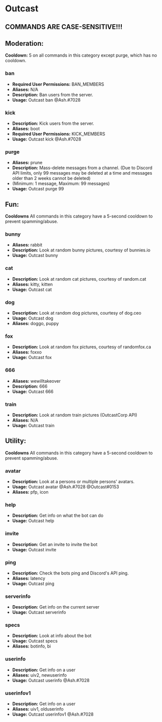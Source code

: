 # Outcast

## COMMANDS ARE CASE-SENSITIVE!!!

## Moderation:
**Cooldown:** 5 on all commands in this category except purge, which has no cooldown.


### ban
* **Required User Permissions:** BAN_MEMBERS
* **Aliases:** N/A
* **Description:** Ban users from the server.  
* **Usage:** Outcast ban @Ash.#7028

### kick
* **Description:** Kick users from the server.
* **Aliases:** boot
* **Required User Permissions:** KICK_MEMBERS
* **Usage:** Outcast kick @Ash.#7028

### purge
* **Aliases:** prune
* **Description:** Mass-delete messages from a channel. (Due to Discord API limits, only 99 messages may be deleted at a time and messages older than 2 weeks cannot be deleted) 
* (Minimum: 1 message, Maximum: 99 messages)  
* **Usage:** Outcast purge 99
 
## Fun:
**Cooldowns** All commands in this category have a 5-second cooldown to prevent spamming/abuse.

### bunny
* **Aliases:** rabbit
* **Description:** Look at random bunny pictures, courtesy of bunnies.io
* **Usage:** Outcast bunny

### cat
* **Description:** Look at random cat pictures, courtesy of random.cat
* **Aliases:** kitty, kitten
* **Usage:** Outcast cat

### dog
* **Description:** Look at random dog pictures, courtesy of dog.ceo
* **Usage:** Outcast dog
* **Aliases:** doggo, puppy

### fox
* **Description:** Look at random fox pictures, courtesy of randomfox.ca
* **Aliases:** foxxo
* **Usage:** Outcast fox

### 666
* **Aliases:** wewilltakeover
* **Description:** 666
* **Usage:** Outcast 666
### train
* **Description:** Look at random train pictures (OutcastCorp API)
* **Aliases:** N/A
* **Usage:** Outcast train

## Utility:
**Cooldowns** All commands in this category have a 5-second cooldown to prevent spamming/abuse.

### avatar
* **Description:** Look at a persons or multiple persons' avatars.
* **Usage:** Outcast avatar @Ash.#7028 @Outcast#0153
* **Aliases:** pfp, icon

### help
* **Description:** Get info on what the bot can do
* **Usage:** Outcast help

### invite
* **Description:** Get an invite to invite the bot 
* **Usage:** Outcast invite

### ping
* **Description:** Check the bots ping and Discord's API ping.
* **Aliases:** latency
* **Usage:** Outcast ping

### serverinfo
* **Description:** Get info on the current server
* **Usage:** Outcast serverinfo

### specs
* **Description:** Look at info about the bot
* **Usage:** Outcast specs
* **Aliases:** botinfo, bi

### userinfo
* **Description:** Get info on a user
* **Aliases:** uiv2, newuserinfo
* **Usage:** Outcast userinfo @Ash.#7028

### userinfov1
* **Description:** Get info on a user
* **Aliases:** uiv1, olduserinfo
* **Usage:** Outcast userinfov1 @Ash.#7028

